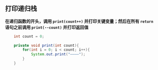 ## 打印递归栈

**在递归函数的开头，调用 `print(count++)` 并打印关键变量；然后在所有 `return` 语句之前调用 `print(--count)` 并打印返回值**

```java
    int count = 0;
    
    private void print(int count){
        for(int i = 0; i < count; i++){
            System.out.print("————");
        }
    }
```



